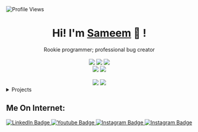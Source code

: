 <!-- For profile views I used an opensource project https://github.com/antonkomarev/github-profile-views-counter -->
<img src = "https://komarev.com/ghpvc/?username=Sameem-baba&color=blue&style=flat-square" alt ="Profile Views">

<div align="center">
	<h1>Hi! I'm <a href="https://sameem.netlify.app/">Sameem</a> 🐬 !</h1>
	<div>Rookie programmer; professional bug creator</div>
	<br />
	<a href="https://www.gnu.org/gnu/linux-and-gnu.en.html"><img src="https://img.shields.io/badge/OS-Window/Window-cdd6f4?style=flat" /></a>
	<a href="https://neovim.io"><img src="https://img.shields.io/badge/EDITOR-vscode-a6e3a1?style=flat&logo=VSCode" /></a>
	<a href="https://www.rust-lang.org"><img src="https://img.shields.io/badge/LANG-Javascript-f2cdcd?style=flat&logo=javascript" /></a>
	<br />
	<a href="https://github.com/Sameem-baba"><img src="https://img.shields.io/github/stars/mathletedev?color=cdd6f4&label=GITHUB&style=flat&logo=github" /></a>
	<a href="mailto:sameembaba22@gmail.com/"><img src="https://img.shields.io/badge/EMAIL-sameembaba22@gmail.com-b4befe?style=flat&logo=protonmail" /></a>
	<br />
	<br />
	<img src="https://github-readme-stats.vercel.app/api?username=Sameem-baba&hide_title=true&hide_rank=true&show_icons=true&include_all_commits=true&line_height=24&hide_border=true&bg_color=1e1e2e&text_color=cdd6f4&icon_color=cba6f7&title_color=94e2d5" />
	<img src="https://github-readme-stats.vercel.app/api/top-langs/?username=Sameem-baba&hide_title=true&langs_count=8&layout=compact&hide_border=true&bg_color=1e1e2e&text_color=cdd6f4&icon_color=cba6f7&title_color=94e2d5" />
</div>

<details>
	<summary>Projects</summary>
	<ul>
		<li><a href="https://sameem.netlify.app/">MathleteDev</a> - Portfolio</li>
		<li><a href="https://www.theranch.community/">The Ranch</a> - A NFT Project</li>
		<li><a href="https://21consequences.vercel.app/">21Consequences</a> - Career Couselling App</li>
		<li><a href="https://github.com/Sameem-baba/Twitter-Web3">Twitter Web3</a> - Twitter Clone</li>
		<li><a href="https://github.com/Sameem-baba/CleverBot">Clever Bot</a> - Space Discord Bot</li>
		<li><a href="https://github.com/Sameem-baba/Spotify-next-js">Spotify</a> - Clone App</li>
	</ul>
</details>

## Me On Internet:

<!-- For badges I used https://shields.io/ -->
<div id="badges">
  <a href="https://www.linkedin.com/in/sameembaba24/">
    <img src="https://img.shields.io/badge/LinkedIn-blue?style=for-the-badge&logo=linkedin&logoColor=white" alt="LinkedIn Badge"/>
  </a>
  <a href="https://www.youtube.com/channel/UCO4LrmJq3Ix_riX8HVTds2Q">
    <img src="https://img.shields.io/badge/youtube-red?style=for-the-badge&logo=youtube&logoColor=white" alt="Youtube Badge"/>
  </a>
  <a href="https://www.instagram.com/sameem.eth/">
    <img src="https://img.shields.io/badge/instagram-orange?style=for-the-badge&logo=instagram&logoColor=white" alt="Instagram Badge"/>
  </a>
  <a href="https://twitter.com/sameem_baba/">
    <img src="https://img.shields.io/badge/twitter-blue?style=for-the-badge&logo=twitter&logoColor=white" alt="Instagram Badge"/>
  </a>
</div>
